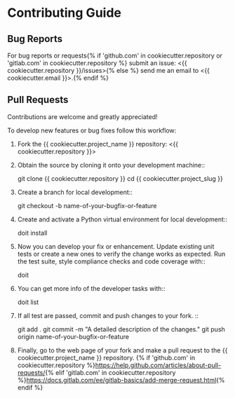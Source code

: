 Contributing Guide
==================

Bug Reports
-----------

For bug reports or requests{% if 'github.com' in cookiecutter.repository or 'gitlab.com' in cookiecutter.repository %} submit an issue: <{{ cookiecutter.repository }}/issues>{% else %} send me an email to <{{ cookiecutter.email }}>.{% endif %}

Pull Requests
-------------

Contributions are welcome and greatly appreciated!

To develop new features or bug fixes follow this workflow:

1. Fork the {{ cookiecutter.project_name }} repository: <{{ cookiecutter.repository }}>

2. Obtain the source by cloning it onto your development machine::

    git clone {{ cookiecutter.repository }}
    cd {{ cookiecutter.project_slug }}

3. Create a branch for local development::

    git checkout -b name-of-your-bugfix-or-feature

4. Create and activate a Python virtual environment for local development::

    doit install

5. Now you can develop your fix or enhancement. Update existing unit tests or create a new ones to verify the change works as expected. Run the test suite, style compliance checks and code coverage with::

    doit

6. You can get more info of the developer tasks with::

    doit list

7. If all test are passed, commit and push changes to your fork. ::

    git add .
    git commit -m "A detailed description of the changes."
    git push origin name-of-your-bugfix-or-feature

8. Finally, go to the web page of your fork and make a pull request to the {{ cookiecutter.project_name }} repository.
{% if 'github.com' in cookiecutter.repository %}<https://help.github.com/articles/about-pull-requests/>{% elif 'gitlab.com' in cookiecutter.repository %}<https://docs.gitlab.com/ee/gitlab-basics/add-merge-request.html>{% endif %}
